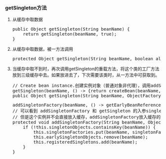### getSingleton方法 ###
<ol>
<li>从缓存中取数据
<pre>public Object getSingleton(String beanName) {
	return getSingleton(beanName, true);
}
</pre>
</li>
<li>从缓存中取数据，被一方法调用
<pre>protected Object getSingleton(String beanName, boolean allowEarlyReference) {}</pre></li>
<li>当缓存中取不到时，再次调用getSingleton的重载方法，将这个类的工厂方法放到三级缓存中去。如果放进去了，下次需要该类时，从一方法中可获取到。
<pre>// Create bean instance.创建实例对象（普通对象非代理），调用addSingletonFactory放入缓存
getSingleton(beanName, () -> {return createBean(beanName, mbd, args);});
public Object getSingleton(String beanName, ObjectFactory<?> singletonFactory) {}
</pre>
<pre>addSingletonFactory(beanName, () -> getEarlyBeanReference(beanName, mbd, bean));
// 可以看到 addSingletonFactory 和 getSingleton 的入参singletonFactory，虽然都是factory但是功能不同getSingleton是创建实例，
// 但是这个实例并不会直接放入缓存，addSingletonFactory放入缓存的是一个工厂方法，后续实现时会判断是否需要获取代理对象
protected void addSingletonFactory(String beanName, ObjectFactory<?> singletonFactory) {
	if (!this.singletonObjects.containsKey(beanName)) {
		this.singletonFactories.put(beanName, singletonFactory);
		this.earlySingletonObjects.remove(beanName);
		this.registeredSingletons.add(beanName);
	}
}
</pre>
</li>
</ol>


